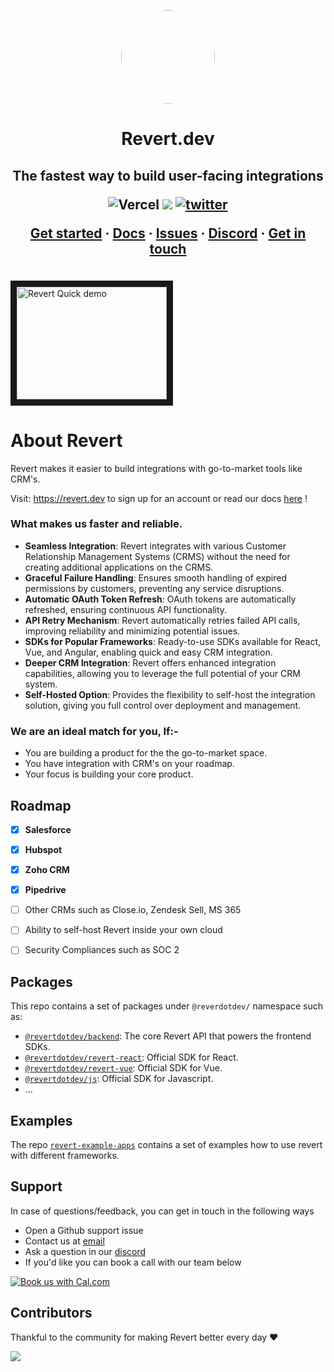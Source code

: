 <p align="center">
<img width="150" style="border-radius:75px;" src="./public/logo.png"/>
<h1 align="center"><b>Revert.dev</b></h1>
<p align="center">
 <h2 align="center">The fastest way to build user-facing integrations
 
![Vercel](https://therealsujitk-vercel-badge.vercel.app/?app=revert-client-git-main-revertdev)  [![](https://dcbadge.vercel.app/api/server/q5K5cRhymW?style=flat)](https://discord.gg/q5K5cRhymW) [![twitter](https://img.shields.io/twitter/follow/Revertdotdev?style=social)](https://twitter.com/intent/follow?screen_name=RevertdotDev)

[Get started](https://revert.dev) · [Docs](https://docs.revert.dev/) · [Issues](https://github.com/revertinc/revert/issues) · [Discord](https://discord.gg/q5K5cRhymW) · [Get in touch](mailto:team@revert.dev)

</h2>
<br />
<a href="http://www.youtube.com/watch?feature=player_embedded&v=1aXXx66LKnY
" target="_blank">
<img src="http://img.youtube.com/vi/1aXXx66LKnY/0.jpg" 
alt="Revert Quick demo" width="240" height="180" border="10" />
</a>
</p>

# About Revert

Revert makes it easier to build integrations with go-to-market tools like CRM's.

Visit: https://revert.dev to sign up for an account or read our docs [here](https://docs.revert.dev) !

### What makes us faster and reliable.

-   **Seamless Integration**: Revert integrates with various Customer Relationship Management Systems (CRMS) without the need for creating additional applications on the CRMS.
-   **Graceful Failure Handling**: Ensures smooth handling of expired permissions by customers, preventing any service disruptions.
-   **Automatic OAuth Token Refresh**: OAuth tokens are automatically refreshed, ensuring continuous API functionality.
-   **API Retry Mechanism**: Revert automatically retries failed API calls, improving reliability and minimizing potential issues.
-   **SDKs for Popular Frameworks**: Ready-to-use SDKs available for React, Vue, and Angular, enabling quick and easy CRM integration.
-   **Deeper CRM Integration**: Revert offers enhanced integration capabilities, allowing you to leverage the full potential of your CRM system.
-   **Self-Hosted Option**: Provides the flexibility to self-host the integration solution, giving you full control over deployment and management.

### We are an ideal match for you, If:-

-   You are building a product for the the go-to-market space.
-   You have integration with CRM's on your roadmap.
-   Your focus is building your core product.

## Roadmap

-   [x] **Salesforce**
-   [x] **Hubspot**

-   [x] **Zoho CRM**

-   [x] **Pipedrive**

-   [ ] Other CRMs such as Close.io, Zendesk Sell, MS 365
-   [ ] Ability to self-host Revert inside your own cloud
-   [ ] Security Compliances such as SOC 2

## Packages

This repo contains a set of packages under `@reverdotdev/` namespace such as:

-   [`@revertdotdev/backend`](./packages/backend): The core Revert API that powers the frontend SDKs.
-   [`@revertdotdev/revert-react`](./packages/react): Official SDK for React.
-   [`@revertdotdev/revert-vue`](./packages/vue): Official SDK for Vue.
-   [`@revertdotdev/js`](./packages/js): Official SDK for Javascript.
-   ...

## Examples

The repo [`revert-example-apps`](https://github.com/revertinc/revert-example-apps) contains a set of examples how to use revert with different frameworks.

## Support

In case of questions/feedback, you can get in touch in the following ways

-   Open a Github support issue
-   Contact us at [email](mailto:team@revert.dev)
-   Ask a question in our [discord](https://discord.gg/q5K5cRhymW)
-   If you'd like you can book a call with our team below

<a href="https://cal.com/jatinsandilya/chat-with-jatin-from-revert?utm_source=banner&utm_campaign=oss"><img alt="Book us with Cal.com" src="https://cal.com/book-with-cal-dark.svg" /></a>

## Contributors

Thankful to the community for making Revert better every day ❤️

<a href="https://github.com/revertinc/revert/graphs/contributors">
  <img src="https://contrib.rocks/image?repo=revertinc/revert" />
</a>

